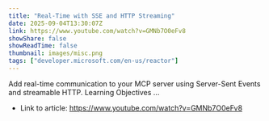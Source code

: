 ```yaml
---
title: "Real-Time with SSE and HTTP Streaming"
date: 2025-09-04T13:30:07Z
link: https://www.youtube.com/watch?v=GMNb7O0eFv8
showShare: false
showReadTime: false
thumbnail: images/misc.png
tags: ["developer.microsoft.com/en-us/reactor"]
---
```

Add real-time communication to your MCP server using Server-Sent Events and streamable HTTP. Learning Objectives ...

- Link to article: https://www.youtube.com/watch?v=GMNb7O0eFv8
